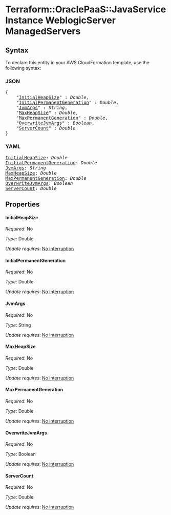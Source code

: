 # Terraform::OraclePaaS::JavaServiceInstance WeblogicServer ManagedServers

## Syntax

To declare this entity in your AWS CloudFormation template, use the following syntax:

### JSON

<pre>
{
    "<a href="#initialheapsize" title="InitialHeapSize">InitialHeapSize</a>" : <i>Double</i>,
    "<a href="#initialpermanentgeneration" title="InitialPermanentGeneration">InitialPermanentGeneration</a>" : <i>Double</i>,
    "<a href="#jvmargs" title="JvmArgs">JvmArgs</a>" : <i>String</i>,
    "<a href="#maxheapsize" title="MaxHeapSize">MaxHeapSize</a>" : <i>Double</i>,
    "<a href="#maxpermanentgeneration" title="MaxPermanentGeneration">MaxPermanentGeneration</a>" : <i>Double</i>,
    "<a href="#overwritejvmargs" title="OverwriteJvmArgs">OverwriteJvmArgs</a>" : <i>Boolean</i>,
    "<a href="#servercount" title="ServerCount">ServerCount</a>" : <i>Double</i>
}
</pre>

### YAML

<pre>
<a href="#initialheapsize" title="InitialHeapSize">InitialHeapSize</a>: <i>Double</i>
<a href="#initialpermanentgeneration" title="InitialPermanentGeneration">InitialPermanentGeneration</a>: <i>Double</i>
<a href="#jvmargs" title="JvmArgs">JvmArgs</a>: <i>String</i>
<a href="#maxheapsize" title="MaxHeapSize">MaxHeapSize</a>: <i>Double</i>
<a href="#maxpermanentgeneration" title="MaxPermanentGeneration">MaxPermanentGeneration</a>: <i>Double</i>
<a href="#overwritejvmargs" title="OverwriteJvmArgs">OverwriteJvmArgs</a>: <i>Boolean</i>
<a href="#servercount" title="ServerCount">ServerCount</a>: <i>Double</i>
</pre>

## Properties

#### InitialHeapSize

_Required_: No

_Type_: Double

_Update requires_: [No interruption](https://docs.aws.amazon.com/AWSCloudFormation/latest/UserGuide/using-cfn-updating-stacks-update-behaviors.html#update-no-interrupt)

#### InitialPermanentGeneration

_Required_: No

_Type_: Double

_Update requires_: [No interruption](https://docs.aws.amazon.com/AWSCloudFormation/latest/UserGuide/using-cfn-updating-stacks-update-behaviors.html#update-no-interrupt)

#### JvmArgs

_Required_: No

_Type_: String

_Update requires_: [No interruption](https://docs.aws.amazon.com/AWSCloudFormation/latest/UserGuide/using-cfn-updating-stacks-update-behaviors.html#update-no-interrupt)

#### MaxHeapSize

_Required_: No

_Type_: Double

_Update requires_: [No interruption](https://docs.aws.amazon.com/AWSCloudFormation/latest/UserGuide/using-cfn-updating-stacks-update-behaviors.html#update-no-interrupt)

#### MaxPermanentGeneration

_Required_: No

_Type_: Double

_Update requires_: [No interruption](https://docs.aws.amazon.com/AWSCloudFormation/latest/UserGuide/using-cfn-updating-stacks-update-behaviors.html#update-no-interrupt)

#### OverwriteJvmArgs

_Required_: No

_Type_: Boolean

_Update requires_: [No interruption](https://docs.aws.amazon.com/AWSCloudFormation/latest/UserGuide/using-cfn-updating-stacks-update-behaviors.html#update-no-interrupt)

#### ServerCount

_Required_: No

_Type_: Double

_Update requires_: [No interruption](https://docs.aws.amazon.com/AWSCloudFormation/latest/UserGuide/using-cfn-updating-stacks-update-behaviors.html#update-no-interrupt)

